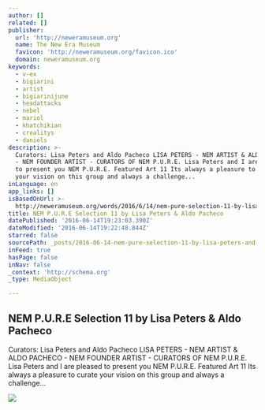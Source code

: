 ```yaml
---
author: []
related: []
publisher:
  url: 'http://neweramuseum.org'
  name: The New Era Museum
  favicon: 'http://neweramuseum.org/favicon.ico'
  domain: neweramuseum.org
keywords:
  - v-ex
  - bigiarini
  - artist
  - bigiarinijune
  - headattacks
  - nebel
  - mariol
  - khatchikian
  - crealitys
  - daniels
description: >-
  Curators: Lisa Peters and Aldo Pacheco LISA PETERS - NEM ARTIST & ALDO PACHECO
  - NEM FOUNDER ARTIST - CURATORS OF NEM P.U.R.E. Lisa Peters and I are pleased
  to present you NEM P.U.R.E. Featured Art 11 Its always a pleasure to curate
  your vision on this group and always a challenge...
inLanguage: en
app_links: []
isBasedOnUrl: >-
  http://neweramuseum.org/words/2016/6/14/nem-pure-selection-11-by-lisa-peters-aldo-pacheco
title: NEM P.U.R.E Selection 11 by Lisa Peters & Aldo Pacheco
datePublished: '2016-06-14T19:23:03.390Z'
dateModified: '2016-06-14T19:22:48.844Z'
starred: false
sourcePath: _posts/2016-06-14-nem-pure-selection-11-by-lisa-peters-and-aldo-pacheco.md
inFeed: true
hasPage: false
inNav: false
_context: 'http://schema.org'
_type: MediaObject

---
```

<article style=""><h1>NEM P.U.R.E Selection 11 by Lisa Peters &amp; Aldo Pacheco</h1><p>Curators: Lisa Peters and Aldo Pacheco LISA PETERS - NEM ARTIST &amp; ALDO PACHECO - NEM FOUNDER ARTIST - CURATORS OF NEM P.U.R.E. Lisa Peters and I are pleased to present you NEM P.U.R.E. Featured Art 11 Its always a pleasure to curate your vision on this group and always a challenge...</p><img src="http://static1.squarespace.com/static/50e5b834e4b0837383d7bb18/50e5b834e4b0837383d7bb1f/57605663a3360c552edfcb0f/1465931945399/13413734_10153494826402035_7987923734793275451_n.jpg?format=1000w" /></article>